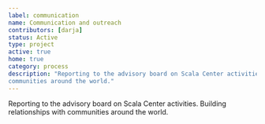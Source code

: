 ```yaml
---
label: communication
name: Communication and outreach
contributors: [darja]
status: Active
type: project
active: true
home: true
category: process
description: "Reporting to the advisory board on Scala Center activities. Building relationships with
communities around the world."
---
```


Reporting to the advisory board on Scala Center activities. Building relationships with
communities around the world.
